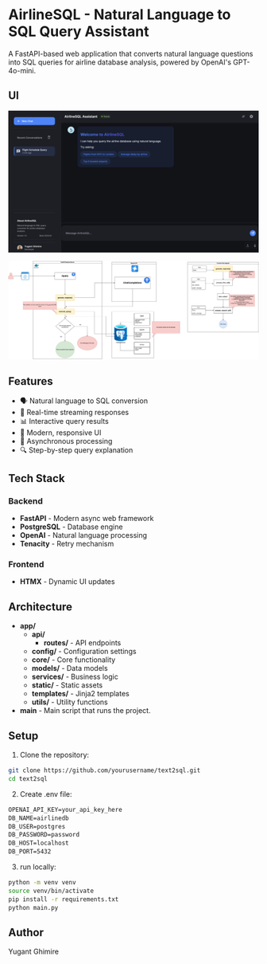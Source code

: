 # AirlineSQL - Natural Language to SQL Query Assistant

A FastAPI-based web application that converts natural language questions into SQL queries for airline database analysis, powered by OpenAI's GPT-4o-mini.

## UI
![alt text](images/image.png)

![alt text](images/cosmofoil_architecture.png)

## Features

- 🗣️ Natural language to SQL conversion
- 🚀 Real-time streaming responses
- 📊 Interactive query results
- 🎨 Modern, responsive UI
- 🔄 Asynchronous processing
- 🔍 Step-by-step query explanation

## Tech Stack

### Backend
- **FastAPI** - Modern async web framework
- **PostgreSQL** - Database engine
- **OpenAI** - Natural language processing
- **Tenacity** - Retry mechanism

### Frontend
- **HTMX** - Dynamic UI updates


## Architecture
- **app/**
  - **api/**
    - **routes/** - API endpoints
  - **config/** - Configuration settings
  - **core/** - Core functionality
  - **models/** - Data models
  - **services/** - Business logic
  - **static/** - Static assets
  - **templates/** - Jinja2 templates
  - **utils/** - Utility functions
- **main** - Main script that runs the project.


## Setup

1. Clone the repository:
```bash
git clone https://github.com/yourusername/text2sql.git
cd text2sql
```
2. Create .env file:
```txt
OPENAI_API_KEY=your_api_key_here
DB_NAME=airlinedb
DB_USER=postgres
DB_PASSWORD=password
DB_HOST=localhost
DB_PORT=5432
```

3. run locally:
```bash
python -m venv venv
source venv/bin/activate
pip install -r requirements.txt
python main.py
```


## Author
Yugant Ghimire
